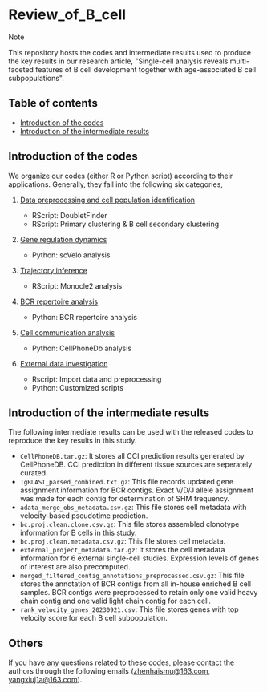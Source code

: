 # Review_of_B_cell
> [!NOTE]
> This repository hosts the codes and intermediate results used to produce the key results in our research article, "Single-cell analysis reveals multi-faceted features of B cell development together with age-associated B cell subpopulations".

## Table of contents
* [Introduction of the codes](#Introduction-of-the-codes)
* [Introduction of the intermediate results](#Introduction-of-the-intermediate-results)


## Introduction of the codes

We organize our codes (either R or Python script) according to their applications. Generally, they fall into the following six categories,

1. [Data preprocessing and cell population identification](https://github.com/Xiujia-Yang/Review_of_B_cell/tree/main/1_Data_prep_and_cell_ident)
	- RScript: DoubletFinder
	- RScript: Primary clustering & B cell secondary clustering

2. [Gene regulation dynamics](https://github.com/Xiujia-Yang/Review_of_B_cell/tree/main/2_Gene_regulation_dynamics)
	- Python: scVelo analysis 

3. [Trajectory inference](https://github.com/Xiujia-Yang/Review_of_B_cell/tree/main/3_Trajectory_inference)
	- RScript: Monocle2 analysis

4. [BCR repertoire analysis](https://github.com/Xiujia-Yang/Review_of_B_cell/tree/main/4_BCR_repertoire_analysis)
	- Python: BCR repertoire analysis

5. [Cell communication analysis](https://github.com/Xiujia-Yang/Review_of_B_cell/tree/main/5_Cell_communication_analysis)
	- Python: CellPhoneDb analysis

6. [External data investigation](https://github.com/Xiujia-Yang/Review_of_B_cell/tree/main/6_External_data_investigation)
	- Rscript: Import data and preprocessing
	- Python: Customized scripts

## Introduction of the intermediate results

The following intermediate results can be used with the released codes to reproduce the key results in this study.

- `CellPhoneDB.tar.gz`: It stores all CCI prediction results generated by CellPhoneDB. CCI prediction in different tissue sources are seperately curated.
- `IgBLAST_parsed_combined.txt.gz`: This file records updated gene assignment information for BCR contigs. Exact V/D/J allele assignment was made for each contig for determination of SHM frequency.
- `adata_merge_obs_metadata.csv.gz`: This file stores cell metadata with velocity-based pseudotime prediction.
- `bc.proj.clean.clone.csv.gz`: This file stores assembled clonotype information for B cells in this study.
- `bc.proj.clean.metadata.csv.gz`: This file stores cell metadata. 
- `external_project_metadata.tar.gz`: It stores the cell metadata information for 6 external single-cell studies. Expression levels of genes of interest are also precomputed.
- `merged_filtered_contig_annotations_preprocessed.csv.gz`: This file stores the annotation of BCR contigs from all in-house enriched B cell samples. BCR contigs were preprocessed to retain only one valid heavy chain contig and one valid light chain contig for each cell.
- `rank_velocity_genes_20230921.csv`: This file stores genes with top velocity score for each B cell subpopulation.


## Others
If you have any questions related to these codes, please contact the authors through the following emails (zhenhaismu@163.com, yangxiuj1a@163.com).